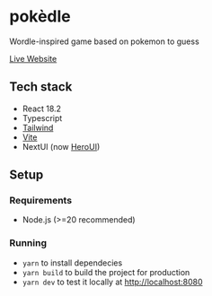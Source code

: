 # pokèdle

Wordle-inspired game based on pokemon to guess

[Live Website](https://pokedle.online)

## Tech stack

- React 18.2
- Typescript
- [Tailwind](https://tailwindcss.com/)
- [Vite](https://vite.dev/)
- NextUI (now [HeroUI](https://www.heroui.com/))

## Setup

### Requirements

- Node.js (>=20 recommended)

### Running

- `yarn` to install dependecies
- `yarn build` to build the project for production
- `yarn dev` to test it locally at [http://localhost:8080](http://localhost:8080)
